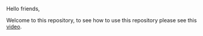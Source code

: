 Hello friends,

Welcome to this repository, to see how to use this repository please see this [video](https://youtu.be/fApN4Cd5ZEU).